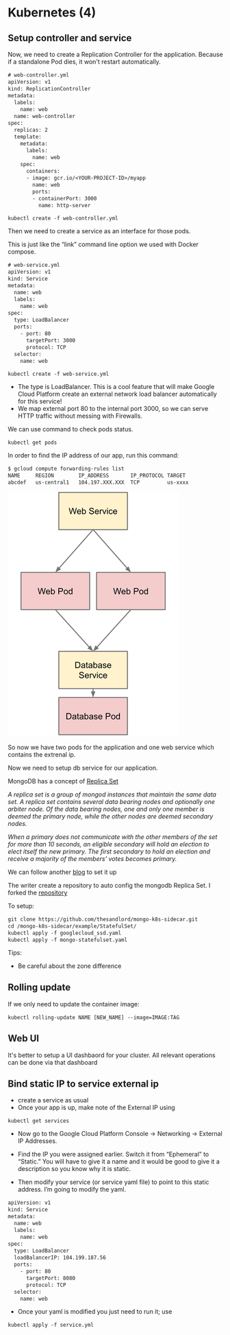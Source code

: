 # Kubernetes (4)

## Setup controller and service

Now, we need to create a Replication Controller for the application. Because if a standalone Pod dies, it won't restart automatically.

```
# web-controller.yml
apiVersion: v1
kind: ReplicationController
metadata:
  labels:
    name: web
  name: web-controller
spec:
  replicas: 2
  template:
    metadata:
      labels:
        name: web
    spec:
      containers:
      - image: gcr.io/<YOUR-PROJECT-ID>/myapp
        name: web
        ports:
        - containerPort: 3000
          name: http-server
```

```
kubectl create -f web-controller.yml
```

Then we need to create a service as an interface for those pods.

This is just like the “link” command line option we used with Docker compose.

```
# web-service.yml
apiVersion: v1
kind: Service
metadata:
  name: web
  labels:
    name: web
spec:
  type: LoadBalancer
  ports:
    - port: 80
      targetPort: 3000
      protocol: TCP
  selector:
    name: web

```

```
kubectl create -f web-service.yml
```

* The type is LoadBalancer. This is a cool feature that will make Google Cloud Platform create an external network load balancer automatically for this service!
* We map external port 80 to the internal port 3000, so we can serve HTTP traffic without messing with Firewalls.

We can use command to check pods status.

```
kubectl get pods
```
In order to find the IP address of our app, run this command:

```
$ gcloud compute forwarding-rules list
NAME     REGION        IP_ADDRESS       IP_PROTOCOL TARGET
abcdef   us-central1   104.197.XXX.XXX  TCP         us-xxxx
```
![The ideal structure](https://github.com/IvanFan/ReadingNotes/blob/master/dailyNotes/2017/05/10/1-3UUOn92G9q14-Q6OLRH9ZA.png)

So now we have two pods for the application and one web service which contains the extrenal ip.

Now we need to setup db service for our application.

MongoDB has a concept of [Replica Set](https://docs.mongodb.com/manual/replication/) 


*A replica set is a group of mongod instances that maintain the same data set. A replica set contains several data bearing nodes and optionally one arbiter node. Of the data bearing nodes, one and only one member is deemed the primary node, while the other nodes are deemed secondary nodes.* 

*When a primary does not communicate with the other members of the set for more than 10 seconds, an eligible secondary will hold an election to elect itself the new primary. The first secondary to hold an election and receive a majority of the members’ votes becomes primary.*

We can follow another [blog](http://blog.kubernetes.io/2017/01/running-mongodb-on-kubernetes-with-statefulsets.html) to set it up

The writer create a repository to auto config the mongodb Replica Set. I forked the [repository](https://github.com/IvanFan/mongo-k8s-sidecar)

To setup:

```
git clone https://github.com/thesandlord/mongo-k8s-sidecar.git
cd /mongo-k8s-sidecar/example/StatefulSet/
kubectl apply -f googlecloud_ssd.yaml
kubectl apply -f mongo-statefulset.yaml
```



Tips:

* Be careful about the zone difference

## Rolling update

If we only need to update the container image:

```
kubectl rolling-update NAME [NEW_NAME] --image=IMAGE:TAG
```
## Web UI

It's better to setup a UI dashbaord for your cluster. All relevant operations can be done via that dashboard  

## Bind static IP to service external ip


- create a service as usual
- Once your app is up, make note of the External IP using

```
kubectl get services
```

- Now go to the Google Cloud Platform Console -> Networking -> External IP Addresses.

- Find the IP you were assigned earlier. Switch it from “Ephemeral” to “Static.” You will have to give it a name and it would be good to give it a description so you know why it is static.

- Then modify your service (or service yaml file) to point to this static address. I’m going to modify the yaml.   
```
apiVersion: v1
kind: Service
metadata:
  name: web
  labels:
    name: web
spec:
  type: LoadBalancer
  loadBalancerIP: 104.199.187.56
  ports:
    - port: 80
      targetPort: 8080
      protocol: TCP
  selector:
    name: web
```

- Once your yaml is modified you just need to run it; use

```
kubectl apply -f service.yml
```